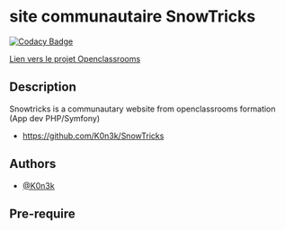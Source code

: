# site communautaire SnowTricks
[![Codacy Badge](https://app.codacy.com/project/badge/Grade/a2c8dbe0baa142f39b92e290b61b6e7f)](https://www.codacy.com/gh/K0n3k/SnowTricks/dashboard?utm_source=github.com&amp;utm_medium=referral&amp;utm_content=K0n3k/SnowTricks&amp;utm_campaign=Badge_Grade)

[Lien vers le projet Openclassrooms](https://openclassrooms.com/fr/paths/500/projects/42/assignment)

## Description
Snowtricks is a communautary website from openclassrooms formation (App dev PHP/Symfony)
- https://github.com/K0n3k/SnowTricks

## Authors

- [@K0n3k](https://github.com/K0n3k/)


## Pre-require